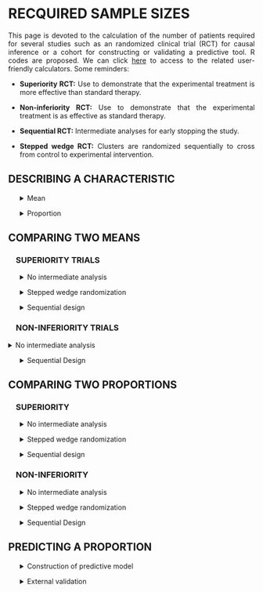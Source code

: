 # RECQUIRED SAMPLE SIZES

<div style="text-align: justify">

This page is devoted to the calculation of the number of patients required for several studies such as an randomized clinical trial (RCT) for causal inference or a cohort for constructing or validating a predictive tool. R codes are proposed. We can click [here](https://poitiers-health-data.shinyapps.io/SampleSize/) to access to the related user-friendly calculators. Some reminders:

* **Superiority RCT:** Use to demonstrate that the experimental treatment is more effective than standard therapy.

* **Non-inferiority RCT:** Use to demonstrate that the experimental treatment is as effective as standard therapy.

* **Sequential RCT:** Intermediate analyses for early stopping the study.

* **Stepped wedge RCT:** Clusters are randomized sequentially to cross from control to experimental intervention.

## DESCRIBING A CHARACTERISTIC

<ul>
<details>
<summary>Mean</summary>
<br>

*In order to describe an mean for an outcome with an expected standard deviation of 25 units with a total length of the 95% confidence interval equals to 10 units (5 units around the mean), the minimum sample size is 97 patients.*

```r
sampleSize <- function(stDev, alpha, length)
{
Z <- qnorm(1-alpha/2)
return( (2 * Z * stDev / length)**2 )
}

sampleSize(stDev=25, alpha=0.05, length=10)

#> [1] 96.03647
```

**Input parameters:**
* p : expected proportion of event
* alpha : recquired type I error rate
* width : size of the (1-α)% confidence interval

</details>	
</ul>

<ul>
<details>
<summary>Proportion</summary>
<br>

*In order to describe an expected proportion of 35% with a total length of the 95% confidence interval equals to 10%, the minimum sample size is 350 patients.**

```r
sampleSize <- function(p, alpha, length)
  {
  Z <- qnorm(1-alpha/2)
  return((((2*Z)**2)*(p*(1-p)))/(length**2))
  }

sampleSize(p=0.35, alpha=0.05, length=0.1)

#> [1] 349.5728
```

**Input parameters:**
* p : expected proportion of event
* alpha : recquired type I error rate
* length : total size of the (1-α)% confidence interval

</details>
</ul>

## COMPARING TWO MEANS

### &nbsp;&nbsp;&nbsp;&nbsp;SUPERIORITY TRIALS

<ul>
<details>
<summary>No intermediate analysis</summary>
<br>

<ul>
  <details>
    <summary>Individual randomization</summary>
  <br>


*Consider the following RCT with two parallel groups with a 1:1 randomization ratio. The expected mean is 66 units in patients in the experimental arm versus 72 units in the control arm. In order to demonstrate such a difference of 6 units, with a standard deviation of 23, a 5% two-sided type I error rate and a power of 80%, the minimum sample size per arm equals 231 (i.e., a total of 462 patients).*

```r
library(epiR)
		
epi.sscompc(treat = 66, control = 72,	sigma = 23, n = NA, power = 0.8, 
		      	r = 1, sided.test = 2, conf.level = 1-0.05)

#> $n.total
#> [1] 462

#> $n.treat
#> [1] 231

#> $n.control
#> [1] 231

#> $power
#> [1] 0.8

#> $delta
#> [1] 6
```

**Input parameters:**
* treat: expected mean in the experimental arm
* control: expected mean in the control arm
* sigma: expected standard deviation in the two arms
* n: define as NA
* power: required power (1 minus type II error rate)
* r: randomization ratio (experimental:control)
* sided.test: one-sided test (1) or two-sided test (2) 
* conf.level: required confidence level (1 minus type I error rate)

  </details>
</ul>

<ul>
<details>
  <summary>Stepped wedge randomization</summary>
<br>

*Consider the following stepped wedge RCT with 30 centers randomized in 30 sequences. The expected mean is 38 units in patients in the experimental arm versus 48 units in the control arm. In order to demonstrate such a difference of 10 units, with a standard deviation of 17 units, a 5% two-sided type I error rate and a power of 90%, the minimum sample size per arm equals 61 (i.e., a total of 122 patients) in case of individual randomization with a 1:1 ratio. According to our stepped wedge design and assuming an intraclass correlation coefficient of 0.05, we need to recruit 208 patients (104 in each arm).*

```r
library(epiR)

SampSize_I <- epi.sscompc(treat = 38, control = 48, sigma = 17, n = NA, 
                          r = 1, power = 0.9, sided.test = 2, conf.level = 1-0.05)

SampSize_I$n.total

# [1] 122

SampleSize_SW <- function(ni, center=30, sequence=30, icc=0.05)
  {
  aa <- -2*center*(sequence - 1/sequence)*icc*(1+sequence/2)
  bb <- 3*ni*(1-icc)*icc*(1+sequence) - 2*center*(sequence -1/sequence)*(1-icc)
  cc <- 3*ni*(1-icc)*(1-icc) 
  m1 <- (-bb + sqrt(bb^2 - 4*aa*cc)) / (2*aa)
  m2 <- (-bb - sqrt(bb^2 - 4*aa*cc)) / (2*aa)
  m_sol <- max(m1,m2)
  Npat_center <- m_sol*(sequence+1) 
  N_tot_SW <- Npat_center*center 
  return(2*ceiling(N_tot_SW /2))
  }

SampleSize_SW(ni = SampSize_I$n.total, center = 30, sequence = 30, icc = 0.05)

# [1] 208

# Hemming K, Taljaard M. Sample size calculations for stepped wedge and cluster randomised trials: a unified approach. J Clin Epidemiol. 2016 Jan;69:137-46
```

**Input parameters:**
* treat: expected mean in the experimental arm
* control: expected mean in the control arm
* sigma: expected standard deviation in the two arms
* n: number of subjects to include (experimental + control) define as NA
* r: randomization ratio (experimental:control)
* power: required power (1 minus type II error rate)
* sided.test: one-sided test (1) or two-sided test (2) 
* conf.level: required confidence level (1 minus type I error rate)
* ni: sample size in case of individual randomization
* center: number of centers
* sequence: number of sequences
* icc: expected intraclass correlation coefficient

</details>
</ul>

</details>
</ul>

<ul>
<details>
<summary>Sequential design</summary>
<br>



*Consider the following RCT with two parallel groups with a 1:1 randomization ratio and 2 planned intermediate analyses for efficacy by using the O'Brien-Fleming method for considering the inflation of the type I error rate). The expected mean is 66 units in patients in the experimental arm versus 72 units in the control arm. In order to demonstrate such a difference of 6 units, with a standard deviation of 23, a 5% two-sided type I error rate and a power of 80%,  the final analysis should be carried out on 472 patients (236 patients per group). The first and second intermediate analyses would be performed on 158 and 316 patients respectively, i.e. 33% and 66% of the maximum number of included patients if their is no decision of stopping the study.*

```r
library("rpact")
		
design <- getDesignGroupSequential(
               typeOfDesign = "OF", informationRates = c(1/3, 2/3, 1),
               alpha = 0.05, beta = 1-0.8, sided = 2)

designPlan <- getSampleSizeMeans(design, alternative = 6, stDev = 23,
                                 allocationRatioPlanned = 1)

summary(designPlan)

#> Stage                                          1       2       3 
#> Planned information rate                   33.3%   66.7%    100% 
#> Cumulative alpha spent                    0.0005  0.0143  0.0500 
#> Stage levels (two-sided)                  0.0005  0.0141  0.0451 
#> Efficacy boundary (z-value scale)          3.471   2.454   2.004 
#> Lower efficacy boundary (t)              -13.012  -6.405  -4.258 
#> Upper efficacy boundary (t)               13.012   6.405   4.258 
#> Cumulative power                          0.0329  0.4424  0.8000 
#> Number of subjects                         157.1   314.2   471.3 
#> Expected number of subjects under H1                       396.7 
#> Exit probability for efficacy (under H0)  0.0005  0.0138 
#> Exit probability for efficacy (under H1)  0.0329  0.4095 
```

**Input parameters:**
* typeOfDesign: type of design ("OF" for the O'Brien-Fleming method)
* informationRates: planned analyses defined as proportions of the maximum sample size
* alpha: recquired type I error rate
* beta: recquired type II error rate (1 minus power)
* sided: one-sided test (1), two-sided test (2)
* alternative: expected difference between the two arms
* stDev: expected standard deviation in the two arms
* allocationRatioPlanned: randomization ratio

</details>
</ul>

### &nbsp;&nbsp;&nbsp;&nbsp;NON-INFERIORITY TRIALS

</ul>
<details>
<summary>No intermediate analysis</summary>
<br>

<ul>
  <details>
    <summary>Individual randomization</summary>
  <br>

*Consider the following RCT with two parallel groups with a 1:1 randomization ratio. The expected mean is 66 units in patients in the control arm and no difference compared to the experimental arm. Assuming an absolute non-inferiority margin of 7 points, a standard deviation of 23, the minimum sample size per arm equals 134 (i.e., a total of 268 patients) to achieve a 5% one-sided type I error rate and a power of 80%*

```r
library(epiR)
	
epi.ssninfc(treat = 66, control = 66, sigma = 23, delta = 7,
            power = 0.8, alpha = 0.05, r = 1, n = NA)

#> $n.total
#> [1] 268

#> $n.treat
#> [1] 134

#> $n.control
#> [1] 134

#> $delta
#> [1] 7

#> $power
#> [1] 0.8
```
	
**Input parameters:**
* treat: expected mean in the experimental arm
* control: expected mean in the control arm
* sigma: expected standard deviation in the two arms
* delta: equivalence limit
* alpha: required type I error rate
* power: required power (1 minus type II error rate)
* r: randomization ratio (experimental:control)
* n: number of subjects to include (experimental + control) define as NA

</details>
</ul>

<ul>
<details>
<summary>Stepped wedge randomization</summary>
<br>

*Consider the following stepped wedge RCT with 30 centers randomized in 30 sequences. The expected mean is 48 units in patients in the control arm and no difference compared to the experimental arm. Assuming an absolute non-inferiority margin of 7 points, a standard deviation of 17, the minimum sample size per arm equals 102 (i.e., a total of 204 patients) to achieve a 5% one-sided type I error rate and a power of 90% in case of individual randomization with a 1:1 ratio. According to our stepped wedge design and assuming an intraclass correlation coefficient of 0.05, we need to recruit 372 patients (186 in each arm).*

```r
library(epiR)

SampSize_I <- epi.ssninfc(treat = 48, control = 48, sigma = 17, delta = 7,
                          n = NA, r = 1, power = 0.9, alpha = 0.05)

SampSize_I$n.total

# [1] 204          
               
SampleSize_SW <- function(ni, center=30, sequence=30, icc=0.05)
  {
  aa <- -2*center*(sequence - 1/sequence)*icc*(1+sequence/2)
  bb <- 3*ni*(1-icc)*icc*(1+sequence) - 2*center*(sequence -1/sequence)*(1-icc)
  cc <- 3*ni*(1-icc)*(1-icc)
  m1 <- (-bb + sqrt(bb^2 - 4*aa*cc)) / (2*aa)
  m2 <- (-bb - sqrt(bb^2 - 4*aa*cc)) / (2*aa)
  m_sol <- max(m1,m2) 
  Npat_center <- m_sol*(sequence+1) 
  N_tot_SW <- Npat_center*center 
  return(2*ceiling(N_tot_SW /2))
  }

SampleSize_SW(ni = SampSize_I$n.total, center = 30, sequence = 30, icc = 0.05)

# [1] 372
		
```

**Input parameters:**
* treat: expected mean in the experimental arm
* control: expected mean in the control arm
* sigma: expected standard deviation in the two arms
* delta: equivalence limit
* n: number of subjects to include (experimental + control) define as NA
* r: randomization ratio (experimental:control)
* power: required power (1 minus type II error rate)
* alpha: required confidence level (type I error rate)
* ni: sample size in case of individual randomization
* center: number of centers
* sequence: number of sequences
* icc: expected ntraclass correlation coefficient 

</details>
</ul>

</details>
</ul>

<ul>
<details>
<summary>Sequential Design</summary>
<br>

*This sample size is for a randomised controlled non-inferiority trial in two parallel groups experimental treatment versus control treatment with balanced randomisation (ratio 1 :1) for a continuous endpoint. Assuming an absolute non-inferiority margin of 7, with a standard deviation of 23, with a one-sided alpha risk of 5% and a power of 80%, the final analysis should be carried out on 276 patients(138 patients per group).Intermediate analyses would be performed on 92 and 184 patients respectively, i.e. 33%, 66% of the maximum number of included patients if their is no decision of stopping the study*

```r
library("rpact")
		
design <- getDesignGroupSequential(typeOfDesign = "OF", informationRates = c(1/3,2/3,1),
                                   alpha = 0.05, beta = 1-0.8, sided = 1)
                                   
designPlan <- getSampleSizeMeans(design, alternative = 0, stDev = 23,
                                 allocationRatioPlanned = 1, thetaH0 = -7)

summary(designPlan)

#> Stage                                          1       2       3 
#> Planned information rate                   33.3%   66.7%    100% 
#> Cumulative alpha spent                    0.0015  0.0187  0.0500 
#> Stage levels (one-sided)                  0.0015  0.0181  0.0437 
#> Efficacy boundary (z-value scale)          2.961   2.094   1.710 
#> Efficacy boundary (t)                      7.607   0.159  -2.246 
#> Cumulative power                          0.0660  0.4879  0.8000 
#> Number of subjects                          91.9   183.7   275.6 
#> Expected number of subjects under H1                       224.7 
#> Exit probability for efficacy (under H0)  0.0015  0.0172 
#> Exit probability for efficacy (under H1)  0.0660  0.4219 
```
**Input parameters:**
* typeOfDesign: type of design ("OF" for the O'Brien-Fleming method)
* informationRates: planned analyses defined as proportions of the maximum sample size
* alpha: recquired type I error rate
* beta: recquired type II error rate (1 minus power)
* sided: one-sided test (1)
* alternative: no difference between the two arms
* stDev: expected standard deviation in the two arms
* thetaH0 : equivalence limit
* allocationRatioPlanned: randomization ratio

</details>
</ul>


## COMPARING TWO PROPORTIONS

### &nbsp;&nbsp;&nbsp;&nbsp;SUPERIORITY

<ul>
<details>
<summary>No intermediate analysis</summary>
<br>

<ul>
  <details>
    <summary>Individual randomization</summary>
    <br>

*Consider the following RCT with two parallel groups with a 1:1 randomization ratio. The expected proportion of events is 35% in the experimental arm compared to 28% in the control arm. In order to demonstrate such a difference of 7%, with a two-sided type I error rate of 5% and a power of 80%, the minimum sample size per arm equals 691 (i.e., a total of 1,382 patients).*

```r
library(epiR)

epi.sscohortc(irexp1 = 0.35, irexp0 = 0.28, n = NA, power = 0.80, 
              r = 1, sided.test = 2, conf.level = 1-0.05)

#> $n.total
#> [1] 1382

#> $n.exp1
#> [1] 691

#> $n.exp0
#> [1] 691

#> $power
#> [1] 0.8

#> $irr
#> [1] 1.25

#> $or
#> [1] 1.384615
```
	
**Input parameters:**
*	irexp1: expected proportion in the experimental group
*	irexp0: expected proportion in the control group
*	n: number of subjects to include (experimental + control) define as NA
*	power: required power (1 minus type II error rate)
* r: randomization ratio (experimental:control)
* sided: one-sided test (1), two-sided test (2)
* conf.level: recquired confidence level (1 minus type I error rate)

    </summary>
  </details>
</ul>


<ul>
  <details>
    <summary>Stepped wedge randomization</summary>
    <br>

*Consider the following stepped wedge RCT with 15 centers randomized in 5 sequences. The expected proportion of events is 72% in the experimental arm compared to 62% in the control arm. In order to demonstrate such a difference of 10%, with a two-sided type I error rate of 5% and a power of 80%, the minimum sample size per arm equals 346 (i.e., a total of 692 patients) in case of individual randomization with a 1:1 ratio. According to our stepped wedge design and assuming an intraclass correlation coefficient of 0.01, we need to recruit 1,646 patients (823 in each arm).*

```r
library(epiR)

SampSize_I <- epi.sscohortc(irexp1 = 0.72, irexp0 = 0.62, n = NA, r = 1,
                            power = 0.80, sided.test = 2, conf.level = 1-0.05)
                            
SampSize_I$n.total

# [1] 692

SampleSize_SW <- function(ni, center=15, sequence=5, icc=0.01)
  {
  aa <- -2*center*(sequence - 1/sequence)*icc*(1+sequence/2) 
  bb <- 3*ni*(1-icc)*icc*(1+sequence) - 2*center*(sequence -1/sequence)*(1-icc)
  cc <- 3*ni*(1-icc)*(1-icc)
  m1 <- (-bb + sqrt(bb^2 - 4*aa*cc)) / (2*aa)
  m2 <- (-bb - sqrt(bb^2 - 4*aa*cc)) / (2*aa)
  m_sol <- max(m1,m2) 
  Npat_center <- m_sol*(sequence+1) 
  N_tot_SW <- Npat_center*center 
  return(2*ceiling(N_tot_SW /2))
  }

SampleSize_SW(ni = SampSize_I$n.total, center = 15, sequence = 5, icc = 0.01)

# [1] 1646
		
```
	
**Input parameters:**
*	irexp1: expected proportion in the experimental group
*	irexp0: expected proportion in the control group
* n: number of subjects to include (experimental + control) define as NA
* r: randomization ratio (experimental:control)
*	power: required power (1 minus type II error rate)
* sided.test: one-sided test (1), two-sided test (2)
* conf.level: required confidence level (1 minus type I error rate)
* ni: sample size in case of individual randomization
* center: number of centers
* sequence: number of sequences
* icc: expected intraclass correlation coefficient

  </details>
</ul>

</details>
</ul>

<ul>
<details>
  <summary>Sequential design</summary>
  <br>

*Consider the following RCT with two parallel groups with a 1:1 randomization ratio and 2 planned intermediate analyses for efficacy by using the O'Brien-Fleming method for considering the inflation of the type I error rate. The expected proportion of event is 11% in patients in the experimental arm versus 15% units in the control arm. In order to demonstrate such a difference of 4%, with a 5% two-sided type I error rate and a power of 80%, the final analysis should be carried out on 2,256 patients (1,128 patients per group). The first and second intermediate analyses would be performed on 752 and 1,504 patients respectively, i.e. 33% and 66% of the maximum number of included patients if their is no decision of stopping the study.*

```r
library("rpact")
		
design <- getDesignGroupSequential(typeOfDesign = "OF", 
                informationRates = c(1/3, 2/3, 1), alpha = 0.05,
                beta = 1-0.8, sided = 2)

designPlan <- getSampleSizeRates(design,  pi1 = 0.11, pi2 = 0.15,
                   allocationRatioPlanned = 1)

summary(designPlan)

#> Stage                                         1      2      3 
#> Planned information rate                  33.3%  66.7%   100% 
#> Cumulative alpha spent                   0.0005 0.0143 0.0500 
#> Stage levels (two-sided)                 0.0005 0.0141 0.0451 
#> Efficacy boundary (z-value scale)         3.471  2.454  2.004 
#> Lower efficacy boundary (t)              -0.079 -0.042 -0.029 
#> Upper efficacy boundary (t)               0.101  0.048  0.031 
#> Cumulative power                         0.0329 0.4424 0.8000 
#> Number of subjects                        751.8 1503.7 2255.5 
#> Expected number of subjects under H1                   1898.1 
#> Exit probability for efficacy (under H0) 0.0005 0.0138 
#> Exit probability for efficacy (under H1) 0.0329 0.4095 
```

**Input parameters:**
* typeOfDesign: type of design ("OF" for the O'Brien-Fleming method)
* informationRates: planned analyses defined as proportions of the maximum sample size
* alpha: required type I error rate
* beta: required type II error rate (1 minus power)
* sided: one-sided test (1), two-sided test (2)
* pi1: expected probability in the experimental group
* pi2: expected probability in the control group
* allocationRatioPlanned: randomization ratio (experimental/control)

</details>
</ul>

### &nbsp;&nbsp;&nbsp;&nbsp;NON-INFERIORITY

<ul>
<details>
<summary>No intermediate analysis</summary>
<br>	

<ul>
  <details>
    <summary>Individual randomization</summary>
    <br>

*Consider the following RCT with two parallel groups with a 1:1 randomization ratio. The expected percentage of events is 35% in patients in the control arm and no difference compared to the experimental arm. Assuming an absolute non-inferiority margin of 5%,  the minimum sample size per arm equals 1,126 (i.e., a total of 2,252 patients) to achieve a 5% one-sided type I error rate and a power of 80%.*

```r
epi.ssninfb(treat = 0.35, control = 0.35, delta = 0.05, 
			n = NA, r = 1, power = 0.8, alpha = 0.05)

#> $n.total
#> [1] 2252

#> $n.treat
#> [1] 1126

#> $n.control
#> [1] 1126

#> $delta
#> [1] 0.05

#> $power
#> [1] 0.8
```
	
**Parameters :**
* treat: expected proportion in the experimental arm
* control: expected proportion in the control arm
* delta: equivalence limit
* alpha: required type I error rate
* power: required power (1 minus type II error rate)
* r: randomization ratio (experimental:control)
* n: number of subjects to include (experimental + control) define as NA

  </details>
</ul>

<ul>
<details>
<summary>Stepped wedge randomization</summary>
<br>

*Consider the following stepped wedge RCT with 15 centers randomized in 5 sequences. The expected proportion of events is 72% in patients in the control arm and no difference compared to the experimental arm. Assuming an absolute non-inferiority margin of 8%, the minimum sample size per arm equals 390 (i.e., a total of 780 patients) to achieve a one-sided type I error rate of 5% and a power of 80%, in case of individual randomization with a 1 :1 ratio. According to our stepped wedge design and assuming an intraclass correlation coefficient of 0.01, we need to recruit 1,890 patients (945 in each arm).*

```r
library(epiR)

SampSize_I <- epi.ssninfb(treat = 0.72, control = 0.72, delta = 0.08, 
                          n = NA, r = 1, power = 0.8, alpha = 0.05)
                          
SampSize_I$n.total

# [1] 780

SampleSize_SW <- function(ni, center=15, sequence=5, icc=0.01)
  {
  aa <- -2*center*(sequence - 1/sequence)*icc*(1+sequence/2) 
  bb <- 3*ni*(1-icc)*icc*(1+sequence) - 2*center*(sequence -1/sequence)*(1-icc)
  cc <- 3*ni*(1-icc)*(1-icc)
  m1 <- (-bb + sqrt(bb^2 - 4*aa*cc)) / (2*aa)
  m2 <- (-bb - sqrt(bb^2 - 4*aa*cc)) / (2*aa)
  m_sol <- max(m1,m2) 
  Npat_center <- m_sol*(sequence+1) 
  N_tot_SW <- Npat_center*center
  return(2*ceiling(N_tot_SW /2))
  }

SampleSize_SW(ni = SampSize_I$n.total, center = 15, sequence = 5, icc = 0.01)

# [1] 1890
		
```

**Input parameters:**
* treat: expected proportion in the experimental arm
* control: expected proportion in the control arm
* delta: equivalence limit
* n: number of subjects to include (experimental + control) define as NA
* r: randomization ratio (experimental:control)
* power: required power (1 minus type II error rate)
* alpha: required type I error rate
* ni: sample size in case of individual randomization
* center: number of centers
* sequence: number of sequences
* icc: expected intraclass correlation coefficient

</details>
</ul>

</details>
</ul>

<ul>
<details>
<summary>Sequential Design</summary>
<br>

*This sample size is for a randomised controlled non-inferiority trial in two parallel groups experimental treatment versus control treatment with balanced randomisation (ratio 1 :1) for a binary endpoint. The expected percentage of events is 35% in patients in the control arm and no difference compared to the experimental arm. Assuming an absolute non-inferiority margin of 10%, with a one-sided alpha risk of 5% and a power of 80%, the final analysis should be carried out on 576 patients(288 patients per group).The two intermediate analyses would be performed on 192 and 384 patients respectively, i.e. 33%, 66% of the maximum number of included patients if their is no decision of stopping the study*

```r
library("rpact")
		
design <- getDesignGroupSequential(typeOfDesign = "OF", informationRates = c(1/3,2/3,1),
                                   alpha = 0.05, beta = 1-0.8, sided = 1)
                                   
designPlan <- getSampleSizeRates(design, pi1 = 0.35, pi2 = 0.35, thetaH0 = 0.10)

summary(designPlan)

#> Stage                                          1       2       3 
#> Planned information rate                   33.3%   66.7%    100% 
#> Cumulative alpha spent                    0.0015  0.0187  0.0500 
#> Stage levels (one-sided)                  0.0015  0.0181  0.0437 
#> Efficacy boundary (z-value scale)          2.961   2.094   1.710 
#> Efficacy boundary (t)                     -0.097  -0.002   0.032 
#> Cumulative power                          0.0660  0.4879  0.8000 
#> Number of subjects                         191.7   383.5   575.2 
#> Expected number of subjects under H1                       469.0 
#> Exit probability for efficacy (under H0)  0.0015  0.0172 
#> Exit probability for efficacy (under H1)  0.0660  0.4219 
```
**Input parameters:**
* typeOfDesign: type of design ("OF" for the O'Brien-Fleming method)
* informationRates: planned analyses defined as proportions of the maximum sample size
* alpha: recquired type I error rate
* beta: recquired type II error rate (1 minus power)
* sided: one-sided test (1)
* pi1 = pi2 : no difference between the two arms
* thetaH0 : equivalence limit
* allocationRatioPlanned: randomization ratio

</details>
</ul>

## PREDICTING A PROPORTION

<ul>
<details>
<summary>Construction of predictive model</summary>
<br>	

*For developing a model/alghorithm based on 34 predictors as candidates with an expected R2 of at least 0.25 and an expected shrinkage of 0.9 (equation 11 in Riley et al. Statistics in Medicine. 2019;38:1276–1296), the minimal sample size is 1045.*

```r
sampleSize <- function(predictors=34, R2=0.25, shrink=0.9)
 {  predictors/((shrink-1)*log(1-R2/shrink)) }

sampleSize()

#> [1] 1044.796
```

**Input parameters:**
* predictors : number of predictors as candidates
* R2 : expected R2
* shrink : expected shrinkage

</summary>
</details>
</ul>

<ul>
<details>
<summary>External validation</summary>
<br>	

*Consider O/E the ratio between the number of observed events versus expected ones. To achieve a precision defined as a length of the (1-α)% confidence interval of this ratio equals to 0.2, if the expected proportions is 50%, the required sample size is 386 (Riley et al. Minimum sample size for external validation of a clinical prediction model with a binary outcome. Statistics in Medicine. 2021;19:4230-4251).*

```r
se <- function(width, alpha) # The standard error associated with the 1-alpha confidence interval
  {
  fun <- function(x) { exp( qnorm(1-alpha/2, mean=0, sd=1) * x ) - exp(-1* qnorm(1-alpha/2, mean=0, sd=1) * x ) - width } 
  return(uniroot(fun, lower = 0.001, upper = 100)$root)
  } 

size.calib <- function(p, width, alpha) # the minimum sample size to achieve this precision
  {   
  (1-p) / ((p * se(width=width, alpha=alpha)**2 ))
  }

size.calib(p=0.5, width=0.2, alpha=0.05)

#> [1] 385.4265
```
**Input parameters:**
* p: expected proportion of events
* width: size of the (1-α)% confidence interval
* alpha: type I error rate (α)

</details>
</ul>